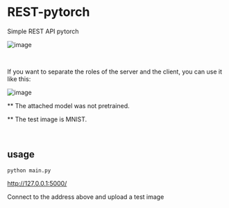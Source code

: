 # REST-pytorch
Simple REST API pytorch

![image](https://user-images.githubusercontent.com/54389889/115102112-ea938280-9f83-11eb-9618-6ecabefd434e.png)

</br>

If you want to separate the roles of the server and the client, you can use it like this:

![image](https://user-images.githubusercontent.com/54389889/115102283-de5bf500-9f84-11eb-81a9-618451d4ac14.png)

** The attached model was not pretrained.

** The test image is MNIST.

</br>

## usage
```
python main.py
```
http://127.0.0.1:5000/

Connect to the address above and upload a test image

